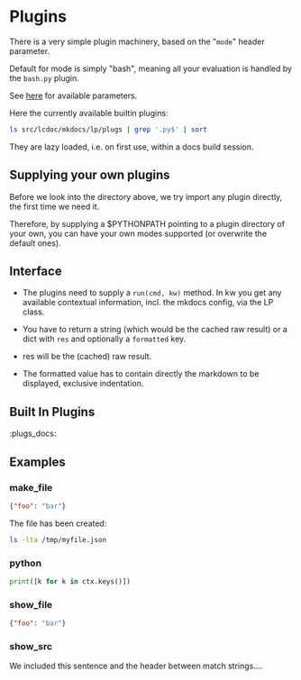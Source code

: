 # Plugins

There is a very simple plugin machinery, based on the "`mode`" header parameter.

Default for mode is simply "bash", meaning all your evaluation is handled by the `bash.py` plugin.

See [here](./parameters.md) for available parameters.

Here the currently available builtin plugins:

```bash lp cwd=dir_repo fmt=mk_console
ls src/lcdoc/mkdocs/lp/plugs | grep '.py$' | sort
```

They are lazy loaded, i.e. on first use, within a docs build session.

## Supplying your own plugins

Before we look into the directory above, we try import any plugin directly, the first time we need
it.

Therefore, by supplying a $PYTHONPATH pointing to a plugin directory of your own, you can have your
own modes supported (or overwrite the default ones).


## Interface

- The plugins need to supply a `run(cmd, kw)` method. In kw you get any available contextual
information, incl. the mkdocs config, via the LP class.

- You have to return a string (which would be the cached raw result) or a dict with `res` and
optionally a `formatted` key.

- res will be the (cached) raw result.

- The formatted value has to contain directly the markdown to be displayed, exclusive indentation.

## Built In Plugins

:plugs_docs:


## Examples

### make_file

```json lp mode=make_file fn=/tmp/myfile.json addsrc fmt=mk_console
{"foo": "bar"}
```

The file has been created:

```bash lp fmt=mk_console
ls -lta /tmp/myfile.json
```


### python

```python lp mode=python eval=always addsrc
print([k for k in ctx.keys()])
```

### show_file

```json lp mode=show_file fn=/tmp/myfile.json addsrc
{"foo": "bar"}
```




<!-- :docs:this_example -->
### show_src

We included this sentence and the header between match strings....

<!-- :docs:this_example -->

```python lp mode=show_src delim=this_example hide="This Example" addsrc dir=docs/features/lp eval=always
```

